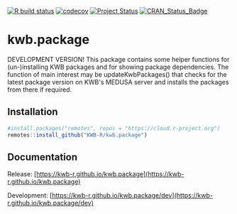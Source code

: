 [![R build status](https://github.com/KWB-R/kwb.package/workflows/R-CMD-check/badge.svg)](https://github.com/KWB-R/kwb.package/actions)
[![codecov](https://codecov.io/github/KWB-R/kwb.package/branch/master/graphs/badge.svg)](https://codecov.io/github/KWB-R/kwb.package)
[![Project Status](https://img.shields.io/badge/lifecycle-experimental-orange.svg)](https://www.tidyverse.org/lifecycle/#experimental)
[![CRAN_Status_Badge](https://www.r-pkg.org/badges/version/kwb.package)]()

# kwb.package

DEVELOPMENT VERSION! This package contains some
helper functions for (un-)installing KWB packages and for showing
package dependencies. The function of main interest may be
updateKwbPackages() that checks for the latest package version on
KWB's MEDUSA server and installs the packages from there if required.

## Installation

```r
#install.packages("remotes", repos = "https://cloud.r-project.org")
remotes::install_github("KWB-R/kwb.package")
```

## Documentation

Release: [https://kwb-r.github.io/kwb.package](https://kwb-r.github.io/kwb.package)

Development: [https://kwb-r.github.io/kwb.package/dev](https://kwb-r.github.io/kwb.package/dev)

